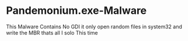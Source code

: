 # Pandemonium.exe-Malware
This Malware Contains No GDI it only open random files in system32 and write the MBR thats all
I solo This time

